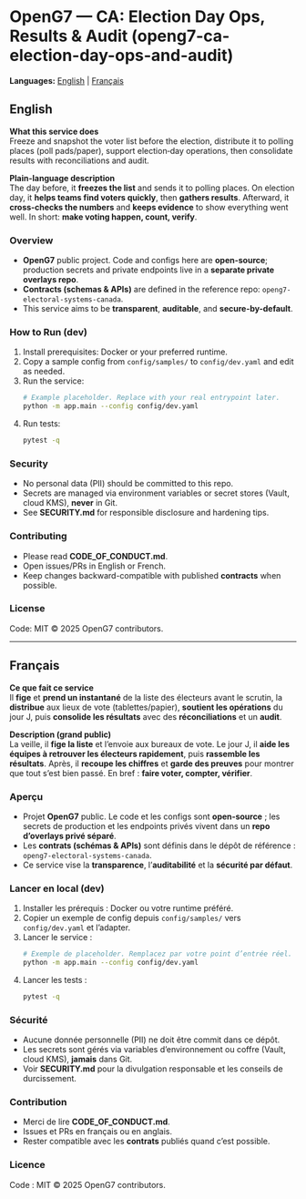 # OpenG7 — CA: Election Day Ops, Results & Audit (openg7-ca-election-day-ops-and-audit)

**Languages:** [English](#english) | [Français](#francais)

<a id="english"></a>

## English

**What this service does**  
Freeze and snapshot the voter list before the election, distribute it to polling places (poll pads/paper), support election‑day operations, then consolidate results with reconciliations and audit.

**Plain-language description**  
The day before, it **freezes the list** and sends it to polling places. On election day, it **helps teams find voters quickly**, then **gathers results**. Afterward, it **cross‑checks the numbers** and **keeps evidence** to show everything went well. In short: **make voting happen, count, verify**.

### Overview
- **OpenG7** public project. Code and configs here are **open-source**; production secrets and private endpoints live in a **separate private overlays repo**.
- **Contracts (schemas & APIs)** are defined in the reference repo: `openg7-electoral-systems-canada`.
- This service aims to be **transparent**, **auditable**, and **secure-by-default**.

### How to Run (dev)
1. Install prerequisites: Docker or your preferred runtime.
2. Copy a sample config from `config/samples/` to `config/dev.yaml` and edit as needed.
3. Run the service:
   ```bash
   # Example placeholder. Replace with your real entrypoint later.
   python -m app.main --config config/dev.yaml
   ```
4. Run tests:
   ```bash
   pytest -q
   ```

### Security
- No personal data (PII) should be committed to this repo.
- Secrets are managed via environment variables or secret stores (Vault, cloud KMS), **never** in Git.
- See **SECURITY.md** for responsible disclosure and hardening tips.

### Contributing
- Please read **CODE_OF_CONDUCT.md**.
- Open issues/PRs in English or French.
- Keep changes backward-compatible with published **contracts** when possible.

### License
Code: MIT © 2025 OpenG7 contributors.

---

<a id="francais"></a>

## Français

**Ce que fait ce service**  
Il **fige** et **prend un instantané** de la liste des électeurs avant le scrutin, la **distribue** aux lieux de vote (tablettes/papier), **soutient les opérations** du jour J, puis **consolide les résultats** avec des **réconciliations** et un **audit**.

**Description (grand public)**  
La veille, il **fige la liste** et l’envoie aux bureaux de vote. Le jour J, il **aide les équipes à retrouver les électeurs rapidement**, puis **rassemble les résultats**. Après, il **recoupe les chiffres** et **garde des preuves** pour montrer que tout s’est bien passé. En bref : **faire voter, compter, vérifier**.

### Aperçu
- Projet **OpenG7** public. Le code et les configs sont **open‑source** ; les secrets de production et les endpoints privés vivent dans un **repo d’overlays privé séparé**.
- Les **contrats (schémas & APIs)** sont définis dans le dépôt de référence : `openg7-electoral-systems-canada`.
- Ce service vise la **transparence**, l’**auditabilité** et la **sécurité par défaut**.

### Lancer en local (dev)
1. Installer les prérequis : Docker ou votre runtime préféré.
2. Copier un exemple de config depuis `config/samples/` vers `config/dev.yaml` et l’adapter.
3. Lancer le service :
   ```bash
   # Exemple de placeholder. Remplacez par votre point d’entrée réel.
   python -m app.main --config config/dev.yaml
   ```
4. Lancer les tests :
   ```bash
   pytest -q
   ```

### Sécurité
- Aucune donnée personnelle (PII) ne doit être commit dans ce dépôt.
- Les secrets sont gérés via variables d’environnement ou coffre (Vault, cloud KMS), **jamais** dans Git.
- Voir **SECURITY.md** pour la divulgation responsable et les conseils de durcissement.

### Contribution
- Merci de lire **CODE_OF_CONDUCT.md**.
- Issues et PRs en français ou en anglais.
- Rester compatible avec les **contrats** publiés quand c’est possible.

### Licence
Code : MIT © 2025 OpenG7 contributors.
